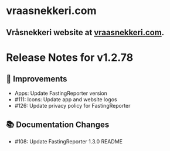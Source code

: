 # vraasnekkeri.com
## Vråsnekkeri website at [vraasnekkeri.com](https://www.vraasnekkeri.com).

# Release Notes for v1.2.78
## 🔨 Improvements
- Apps: Update FastingReporter version
- #111: Icons: Update app and website logos
- #126: Update privacy policy for FastingReporter

## 📚 Documentation Changes
- #108: Update FastingReporter 1.3.0 README
